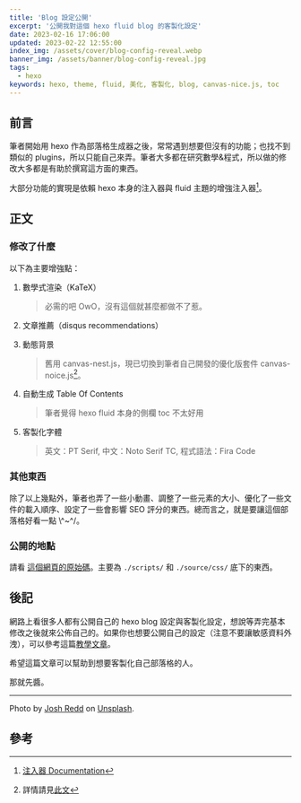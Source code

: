 ```yaml
---
title: 'Blog 設定公開'
excerpt: '公開我對這個 hexo fluid blog 的客製化設定'
date: 2023-02-16 17:06:00
updated: 2023-02-22 12:55:00
index_img: /assets/cover/blog-config-reveal.webp
banner_img: /assets/banner/blog-config-reveal.jpg
tags:
  - hexo
keywords: hexo, theme, fluid, 美化, 客製化, blog, canvas-nice.js, toc
---
```


<!--lp:skip-all-->

## 前言

筆者開始用 hexo 作為部落格生成器之後，常常遇到想要但沒有的功能；也找不到類似的 plugins，所以只能自己來弄。筆者大多都在研究數學&程式，所以做的修改大多都是有助於撰寫這方面的東西。

大部分功能的實現是依賴 hexo 本身的注入器與 fluid 主題的增強注入器[^1]。

## 正文

### 修改了什麼

以下為主要增強點：

1. 數學式渲染（KaTeX）
    > 必需的吧 OwO，沒有這個就甚麼都做不了惹。

2. 文章推薦（disqus recommendations）

3. 動態背景
    > 舊用 canvas-nest.js，現已切換到筆者自己開發的優化版套件 canvas-noice.js[^2]。

4. 自動生成 Table Of Contents
    > 筆者覺得 hexo fluid 本身的側欄 toc 不太好用

5. 客製化字體
    > 英文：PT Serif, 中文：Noto Serif TC, 程式語法：Fira Code

### 其他東西

除了以上幾點外，筆者也弄了一些小動畫、調整了一些元素的大小、優化了一些文件的載入順序、設定了一些會影響 SEO 評分的東西。總而言之，就是要讓這個部落格好看一點 \\^~^/。

### 公開的地點

請看 [這個網頁的原始碼](https://github.com/phantom0174/phantom0174.github.io)。主要為 `./scripts/` 和 `./source/css/` 底下的東西。

## 後記

網路上看很多人都有公開自己的 hexo blog 設定與客製化設定，想說等弄完基本修改之後就來公佈自己的。如果你也想要公開自己的設定（注意不要讓敏感資料外洩），可以參考這篇[教學文章](https://guiblogs.com/hexo30-23/)。

希望這篇文章可以幫助到想要客製化自己部落格的人。

那就先醬。

---

Photo by [Josh Redd](https://unsplash.com/@joshredd?utm_source=unsplash&utm_medium=referral&utm_content=creditCopyText) on [Unsplash](https://unsplash.com/photos/zBtM8P2OaeA?utm_source=unsplash&utm_medium=referral&utm_content=creditCopyText).

## 參考

[^1]: [注入器 Documentation](https://fluid-dev.github.io/hexo-fluid-docs/advance/)
[^2]: 詳情請見[此文](https://phantom0174.github.io/2023/02/introduce-canvas-noice.js/)
